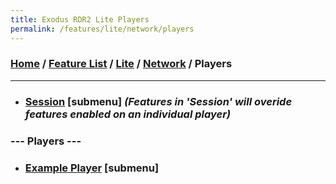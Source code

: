 ```yaml
---
title: Exodus RDR2 Lite Players
permalink: /features/lite/network/players
---
```

### [Home](/) / [Feature List](/features) / [Lite](/features/lite) / [Network](/features/lite/network) / Players
---
- ### [Session](players/session) [submenu] *(Features in 'Session' will overide features enabled on an individual player)*
### --- Players ---
- ### [Example Player](players/example-player) [submenu]

